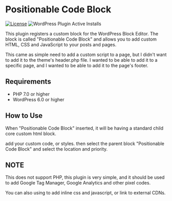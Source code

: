 # Positionable Code Block

[![License](https://img.shields.io/badge/license-GPL--2.0%2B-green.svg)](https://github.com/ali-awwad/positionable-code-block/blob/main/LICENSE) ![WordPress Plugin Active Installs](https://img.shields.io/wordpress/plugin/installs/positionable-code-block?color=%23007cba&label=Active%20Installs&logo=wordpress&style=flat-square)

This plugin registers a custom block for the WordPress Block Editor. The block is called "Positionable Code Block" and allows you to add custom HTML, CSS and JavaScript to your posts and pages.

This came as simple need to add a custom script to a page, but I didn't want to add it to the theme's header.php file. I wanted to be able to add it to a specific page, and I wanted to be able to add it to the page's footer.

## Requirements

- PHP 7.0 or higher
- WordPress 6.0 or higher

## How to Use

When "Positionable Code Block" inserted, it will be having a standard child core custom html block.

add your custom code, or styles. then select the parent block "Positionable Code Block" and select the location and priority.

## NOTE

This does not support PHP, this plugin is very simple, and it should be used to add Google Tag Manager, Google Analytics and other pixel codes.

You can also using to add inline css and javascript, or link to external CDNs.

